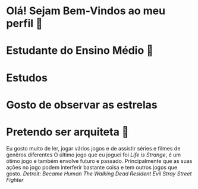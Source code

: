  # Olá! Sejam Bem-Vindos ao meu perfil 👾
 # Estudante do Ensino Médio 🌼
 # Estudos
 # Gosto de observar as estrelas
 # Pretendo ser arquiteta 🔹
 Eu gosto muito de ler, jogar vários jogos e de assistir séries e filmes de genêros diferentes
 O último jogo que eu joguei foi *Life is Strange*, é um ótimo jogo e também envolve futuro e passado. Principalmente que as suas ações no jogo podem interferir bastante coisa e tem outros jogos que gosto.
*Detroit: Became Human*
 *The Walking Dead*
 *Resident Evil*
 *Stray*
 *Street Fighter*
